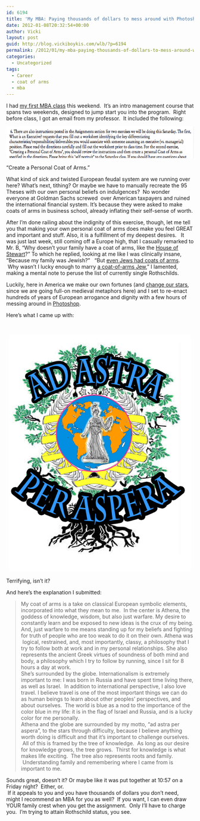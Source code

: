 ```yaml
---
id: 6194
title: 'My MBA: Paying thousands of dollars to mess around with Photoshop'
date: 2012-01-08T20:32:54+00:00
author: Vicki
layout: post
guid: http://blog.vickiboykis.com/wlb/?p=6194
permalink: /2012/01/my-mba-paying-thousands-of-dollars-to-mess-around-with-photoshop/
categories:
  - Uncategorized
tags:
  - Career
  - coat of arms
  - mba
---
```

I had <a href="http://blog.vickiboykis.com/wlb/2011/11/22/im-getting-an-mba-it-wont-make-me-smarter-but-its-a-smart-move/" target="_blank">my first MBA class</a> this weekend.  It&#8217;s an intro management course that spans two weekends, designed to jump start you into the program.  Right before class, I got an email from my professor.  It included the following:

<p style="text-align: center;">
  <a href="https://raw.githubusercontent.com/veekaybee/wlb/gh-pages/assets/images/2012/01/Screen-shot-2012-01-08-at-7.53.07-PM.png"><img class="aligncenter size-full wp-image-6199" title="Screen shot 2012-01-08 at 7.53.07 PM" src="https://raw.githubusercontent.com/veekaybee/wlb/gh-pages/assets/images/2012/01/Screen-shot-2012-01-08-at-7.53.07-PM.png" alt="" width="624" height="84" /></a>
</p>

&#8220;Create a Personal Coat of Arms.&#8221;

What kind of sick and twisted European feudal system are we running over here? What&#8217;s next, tithing? Or maybe we have to manually recreate the 95 Theses with our own personal beliefs on indulgences?  No wonder everyone at Goldman Sachs screwed  over American taxpayers and ruined the international financial system. It&#8217;s because they were asked to make coats of arms in business school, already inflating their self-sense of worth.

After I&#8217;m done railing about the indignity of this exercise, though, let me tell you that making your own personal coat of arms does make you feel GREAT and important and stuff. Also, it is a fulfillment of my deepest desires.   It was just last week, still coming off a Europe high, that I casually remarked to Mr. B, &#8220;Why doesn&#8217;t your family have a coat of arms, like the <a href="http://en.wikipedia.org/wiki/File:Coat_of_Arms_of_England_(1603-1649).svg" target="_blank">House of Stewart</a>?&#8221; To which he replied, looking at me like I was clinically insane, &#8220;Because my family was Jewish?&#8221;   &#8220;But <a href="http://en.wikipedia.org/wiki/File:Rothschild_Wappen.jpg" target="_blank">even Jews had coats of arms</a>.  Why wasn&#8217;t I lucky enough to marry <a href="http://www.businessweek.com/chapter/ferguson.htm" target="_blank">a coat-of-arms Jew</a>,&#8221; I lamented, making a mental note to peruse the list of currently single Rothschilds.

Luckily, here in America we make our own fortunes (and <a href="http://www.youtube.com/watch?v=vhep2fZKHgE" target="_blank">change our stars</a>, since we are going full-on medieval metaphors here) and I set to re-enact hundreds of years of European arrogance and dignity with a few hours of messing around in <a href="http://blog.vickiboykis.com/wlb/?s=photoshop+thursday" target="_blank">Photoshop</a>.

Here&#8217;s what I came up with:

&nbsp;

<p style="text-align: center;">
  <a href="https://raw.githubusercontent.com/veekaybee/wlb/gh-pages/assets/images/2012/01/AdAstra.png"><img class="aligncenter size-full wp-image-6198" title="AdAstra" src="https://raw.githubusercontent.com/veekaybee/wlb/gh-pages/assets/images/2012/01/AdAstra.png" alt="" width="490" height="634" /></a>
</p>

Terrifying, isn&#8217;t it?

And here&#8217;s the explanation I submitted:

> <div>
>   My coat of arms is a take on classical European symbolic elements, incorporated into what they mean to me.  In the center is Athena, the goddess of knowledge, wisdom, but also just warfare. My desire to constantly learn and be exposed to new ideas is the crux of my being. And, just warfare to me means standing up for my beliefs and fighting for truth of people who are too weak to do it on their own. Athena was  logical, restrained, and, most importantly, classy, a philosophy that I try to follow both at work and in my personal relationships. She also represents the ancient Greek virtues of soundness of both mind and body, a philosophy which I try to follow by running, since I sit for 8 hours a day at work.
> </div>
> 
> <div>
>
> </div>
> 
> <div>
>   She&#8217;s surrounded by the globe. Internationalism is extremely important to me: I was born in Russia and have spent time living there, as well as Israel.  In addition to international perspective, I also love travel. I believe travel is one of the most important things we can do as human beings to learn about other peoples&#8217; perspectives, and about ourselves.  The world is blue as a nod to the importance of the color blue in my life: it is in the flag of Israel and Russia, and is a lucky color for me personally.
> </div>
> 
> <div>
>
> </div>
> 
> <div>
>   Athena and the globe are surrounded by my motto, &#8220;ad astra per aspera&#8221;, to the stars through difficulty, because I believe anything worth doing is difficult and that it&#8217;s important to challenge ourselves.  All of this is framed by the tree of knowledge.  As long as our desire for knowledge grows, the tree grows.  Thirst for knowledge is what makes life exciting.  The tree also represents roots and family.  Understanding family and remembering where I came from is important to me.
> </div>
> 
> <div>
>
> </div></blockquote> 
> 
> <div>
>   Sounds great, doesn&#8217;t it? Or maybe like it was put together at 10:57 on a Friday night?  Either, or.
> </div>
> 
> <div>
>
> </div>
> 
> <div>
>    If it appeals to you and you have thousands of dollars you don&#8217;t need, might I recommend an MBA for you as well?  If you want, I can even draw YOUR family crest when you get the assignment.  Only I&#8217;ll have to charge you.  I&#8217;m trying to attain Rothschild status, you see.
> </div>